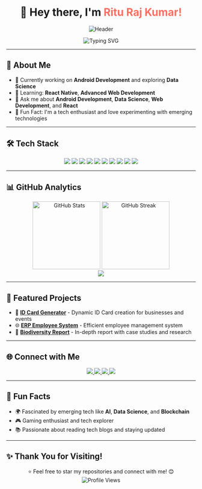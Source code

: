 <h1 align="center">👋 Hey there, I'm <span style="color:#ff6f61;">Ritu Raj Kumar!</span></h1>  
<p align="center">
  <img src="https://user-images.githubusercontent.com/74038190/245844609-3c58d7c6-3f4d-4c28-9d62-4b3e5a5f48d7.gif" alt="Header" />
</p>

<p align="center">
  <img src="https://readme-typing-svg.herokuapp.com?font=Fira+Code&duration=4000&pause=1000&color=ff6f61&center=true&vCenter=true&width=500&lines=Web+Development+Explorer;Passionate+Learner+%26+Tech+Enthusiast" alt="Typing SVG" />
</p>

---

## 🚀 About Me  
- 🔭 Currently working on **Android Development** and exploring **Data Science**  
- 🌱 Learning: **React Native**, **Advanced Web Development**  
- 💬 Ask me about **Android Development**, **Data Science**, **Web Development**, and **React**  
- 🎨 Fun Fact: I'm a tech enthusiast and love experimenting with emerging technologies  

---

## 🛠 Tech Stack  
<div align="center"> 
  <img src="https://img.shields.io/badge/HTML5-E34F26?style=for-the-badge&logo=html5&logoColor=white" /> 
  <img src="https://img.shields.io/badge/CSS3-1572B6?style=for-the-badge&logo=css3&logoColor=white" /> 
  <img src="https://img.shields.io/badge/JavaScript-F7DF1E?style=for-the-badge&logo=javascript&logoColor=black" /> 
  <img src="https://img.shields.io/badge/React-61DAFB?style=for-the-badge&logo=react&logoColor=black" /> 
  <img src="https://img.shields.io/badge/Java-007396?style=for-the-badge&logo=java&logoColor=white" /> 
  <img src="https://img.shields.io/badge/Python-3776AB?style=for-the-badge&logo=python&logoColor=white" /> 
  <img src="https://img.shields.io/badge/MySQL-00758F?style=for-the-badge&logo=mysql&logoColor=white" /> 
  <img src="https://img.shields.io/badge/MongoDB-47A248?style=for-the-badge&logo=mongodb&logoColor=white" /> 
  <img src="https://img.shields.io/badge/Android_Development-3DDC84?style=for-the-badge&logo=android&logoColor=white" /> 
  <img src="https://img.shields.io/badge/Git-F05032?style=for-the-badge&logo=git&logoColor=white" /> 
</div>  

---

## 📊 GitHub Analytics  
<div align="center"> 
  <img height="180" src="https://github-readme-stats.vercel.app/api?username=riturajkumar&show_icons=true&theme=radical" alt="GitHub Stats" /> 
  <img height="180" src="https://github-readme-streak-stats.herokuapp.com/?user=riturajkumar&theme=radical" alt="GitHub Streak" /> 
</div>  

<div align="center"> 
  <img src="https://github-readme-stats.vercel.app/api/top-langs/?username=riturajkumar&layout=compact&theme=radical" /> 
</div>  

---

## 🎨 Featured Projects  
- 🚀 **[ID Card Generator](https://github.com/riturajkumar/id-card-generator)** - Dynamic ID Card creation for businesses and events  
- 🌐 **[ERP Employee System](https://github.com/riturajkumar/erp-employee-system)** - Efficient employee management system  
- 🌱 **[Biodiversity Report](https://github.com/riturajkumar/biodiversity-report)** - In-depth report with case studies and research  

---

## 🌐 Connect with Me  
<div align="center"> 
  <a href="https://riturajkumar.github.io/Portfolio/">
    <img src="https://img.shields.io/badge/Portfolio-000?style=for-the-badge&logo=vercel&logoColor=white" />
  </a> 
  <a href="https://www.linkedin.com/in/riturajkumar/">
    <img src="https://img.shields.io/badge/LinkedIn-0A66C2?style=for-the-badge&logo=linkedin&logoColor=white" />
  </a> 
  <a href="https://www.instagram.com/riturajkumar/">
    <img src="https://img.shields.io/badge/Instagram-E4405F?style=for-the-badge&logo=instagram&logoColor=white" />
  </a> 
  <a href="https://twitter.com/riturajkumar">
    <img src="https://img.shields.io/badge/Twitter-1DA1F2?style=for-the-badge&logo=twitter&logoColor=white" />
  </a> 
</div>  

---

## 🎯 Fun Facts  
- 🌍 Fascinated by emerging tech like **AI**, **Data Science**, and **Blockchain**  
- 🎮 Gaming enthusiast and tech explorer  
- 📚 Passionate about reading tech blogs and staying updated  

---

## ✨ Thank You for Visiting!  
<p align="center">
  ⭐ Feel free to star my repositories and connect with me! 😊  
  <br>
  <img src="https://komarev.com/ghpvc/?username=riturajkumar&style=flat-square&color=ff6f61" alt="Profile Views" />
</p>
